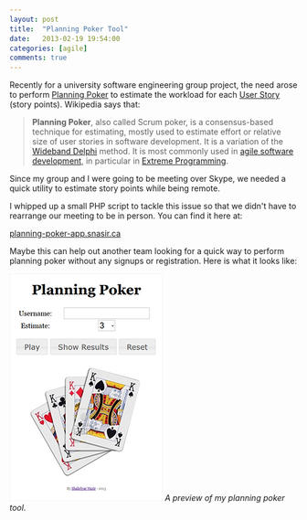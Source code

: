 ```yaml
---
layout: post
title:  "Planning Poker Tool"
date:   2013-02-19 19:54:00 
categories: [agile]
comments: true
---
```


Recently for a university software engineering group project, the need arose to perform [Planning Poker] to estimate the
 workload for each [User Story] (story points). Wikipedia says that:

> **Planning Poker**, also called Scrum poker, is a consensus-based technique for estimating, mostly used to estimate 
effort or relative size of user stories in software development. It is a variation of the [Wideband Delphi] method. It
is most commonly used in [agile software development], in particular in [Extreme Programming].

Since my group and I were going to be meeting over Skype, we needed a
quick utility to estimate story points while being remote.

<!--more-->

I whipped up a small PHP script to tackle this issue so that we didn't have to rearrange our meeting to be in person. 
You can find it here at:

[planning-poker-app.snasir.ca](http://planning-poker-app.snasir.ca)

Maybe this can help out another team looking for a quick way to perform planning poker without any signups or 
registration. Here is what it looks like:

![A preview of my planning poker tool.](/img/posts/planning-poker-preview.jpg)
*A preview of my planning poker tool.*

[Planning Poker]: http://en.wikipedia.org/wiki/Planning_poker
[User Story]: http://en.wikipedia.org/wiki/User_story
[Wideband Delphi]: http://en.wikipedia.org/wiki/Wideband_Delphi "Wideband Delphi"
[agile software development]: http://en.wikipedia.org/wiki/Agile_software_development "Agile software development"
[Extreme Programming]: http://en.wikipedia.org/wiki/Extreme_Programming "Extreme Programming"
